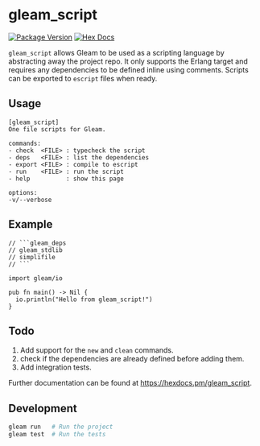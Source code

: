 # gleam_script

[![Package Version](https://img.shields.io/hexpm/v/gleam_script)](https://hex.pm/packages/gleam_script)
[![Hex Docs](https://img.shields.io/badge/hex-docs-ffaff3)](https://hexdocs.pm/gleam_script/)

`gleam_script` allows Gleam to be used as a scripting language by abstracting away the project repo. It only supports the Erlang target and requires any dependencies to be defined inline using comments. Scripts can be exported to `escript` files when ready.

## Usage

```
[gleam_script]
One file scripts for Gleam.

commands:
- check  <FILE> : typecheck the script
- deps   <FILE> : list the dependencies
- export <FILE> : compile to escript
- run    <FILE> : run the script
- help          : show this page

options:
-v/--verbose
```

## Example

````gleam
// ```gleam_deps
// gleam_stdlib
// simplifile
// ```

import gleam/io

pub fn main() -> Nil {
  io.println("Hello from gleam_script!")
}
`````

## Todo
1. Add support for the `new` and `clean` commands.
2. check if the dependencies are already defined before adding them.
3. Add integration tests.

Further documentation can be found at <https://hexdocs.pm/gleam_script>.

## Development

```sh
gleam run   # Run the project
gleam test  # Run the tests
```
